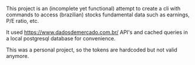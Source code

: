 This project is an (incomplete yet functional) attempt to create a cli with commands to access (brazilian) stocks fundamental data such as earnings, P/E ratio, etc.

It used https://www.dadosdemercado.com.br/ API's and cached queries in a local postgresql database for convenience.


This was a personal project, so the tokens are hardcoded but not valid anymore.

